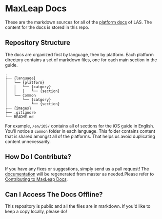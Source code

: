 # MaxLeap Docs

These are the markdown sources for all of the [platform docs](https://leap.as/en_us/docs/overview.html) of LAS. The content for the docs is stored in this repo.

## Repository Structure

The docs are organized first by language, then by platform. Each platform directory contains a set of markdown files, one for each main section in the guide.
	
	.
	├── {language}
	│   └── {platform}
	│   │   └── {catgory}
	│   │   │   └── {section}
	│   └── Common
	│       └── {catgory}
	│           └── {section}
	├── {images}
	├── .gitignore
	└── README.md

For example, `/en/iOS/` contains all of sections for the iOS guide in English. You'll notice a `common` folder in each language. This folder contains content that is shared amongst all of the platforms. That helps us avoid duplicating content unnecessarily.

## How Do I Contribute?

If you have any fixes or suggestions, simply send us a pull request! The [documentation](https://leap.as/en_us/docs/overview.html) will be regenerated from master as needed.Please refer to [Contributing to MaxLeap Docs](https://github.com/MaxLeap/Docs/blob/master/CONTRIBUTING.md).

## Can I Access The Docs Offline?

This repository is public and all the files are in markdown. If you'd like to keep a copy locally, please do!
